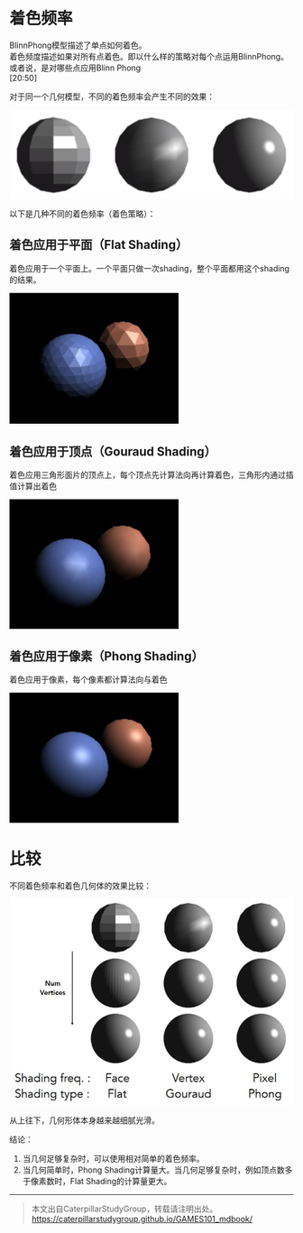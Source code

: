 # 着色频率

BlinnPhong模型描述了单点如何着色。  
着色频度描述如果对所有点着色。即以什么样的策略对每个点运用BlinnPhong。或者说，是对哪些点应用Blinn Phong  
[20:50]

对于同一个几何模型，不同的着色频率会产生不同的效果：

![](../assets/36.PNG)

以下是几种不同的着色频率（着色策略）：

## 着色应用于平面（Flat Shading）

着色应用于一个平面上。一个平面只做一次shading，整个平面都用这个shading的结果。
   
   <img src="../assets/flatshading.jpg" width = 300 />

## 着色应用于顶点（Gouraud Shading）

着色应用三角形面片的顶点上，每个顶点先计算法向再计算着色，三角形内通过插值计算出着色
   
   <img src="../assets/gouraudshading.jpg" width = 300 />

## 着色应用于像素（Phong Shading）

着色应用于像素，每个像素都计算法向与着色
   
   <img src="../assets/phongshading.jpg" width = 300 />

# 比较

不同着色频率和着色几何体的效果比较：

<div align="center"> <img src="../assets/shadingcompare.jpg" width = 600 /> </div>

从上往下，几何形体本身越来越细腻光滑。  

结论：  
1. 当几何足够复杂时，可以使用相对简单的着色频率。  
2. 当几何简单时，Phong Shading计算量大。当几何足够复杂时，例如顶点数多于像素数时，Flat Shading的计算量更大。

------------------------------

> 本文出自CaterpillarStudyGroup，转载请注明出处。  
> https://caterpillarstudygroup.github.io/GAMES101_mdbook/